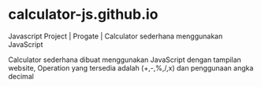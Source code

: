 # calculator-js.github.io
Javascript Project | Progate | Calculator sederhana menggunakan JavaScript

Calculator sederhana dibuat menggunakan JavaScript dengan tampilan website,
Operation yang tersedia adalah (+,-,%,/,x) dan penggunaan angka decimal 

